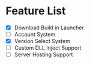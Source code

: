 





# Feature List
- [x] Download Build in Launcher
- [ ] Account System
- [x] Version Select System
- [ ] Custom DLL Inject Support
- [ ] Server Hosting Support

